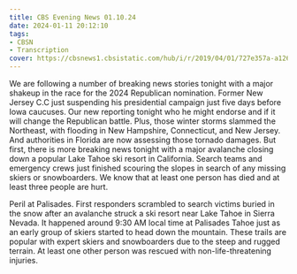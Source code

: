 ```yaml
---
title: CBS Evening News 01.10.24
date: 2024-01-11 20:12:10
tags:
- CBSN
- Transcription
cover: https://cbsnews1.cbsistatic.com/hub/i/r/2019/04/01/727e357a-a126-4138-a2c5-4d3222669d57/thumbnail/640x360/3ff2761028dc5c65cc4f07acd54bcd5c/cbsn2-logo-1920x1080.jpg
---
```

We are following a number of breaking news stories tonight with a major shakeup in the race for the 2024 Republican nomination. Former New Jersey C.C just suspending his presidential campaign just five days before Iowa caucuses. Our new reporting tonight who he might endorse and if it will change the Republican battle. Plus, those winter storms slammed the Northeast, with flooding in New Hampshire, Connecticut, and New Jersey. And authorities in Florida are now assessing those tornado damages. But first, there is more breaking news tonight with a major avalanche closing down a popular Lake Tahoe ski resort in California. Search teams and emergency crews just finished scouring the slopes in search of any missing skiers or snowboarders. We know that at least one person has died and at least three people are hurt. 

Peril at Palisades. First responders scrambled to search victims buried in the snow after an avalanche struck a ski resort near Lake Tahoe in Sierra Nevada. It happened around 9:30 AM local time at Palisades Tahoe just as an early group of skiers started to head down the mountain. These trails are popular with expert skiers and snowboarders due to the steep and rugged terrain. At least one other person was rescued with non-life-threatening injuries. 
